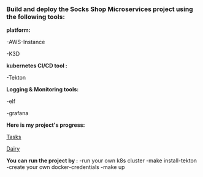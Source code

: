 
### Build and deploy the Socks Shop Microservices project using the following tools:

**platform:** 

-AWS-Instance

-K3D

**kubernetes CI/CD tool :** 

-Tekton

**Logging & Monitoring tools:** 

-elf

-grafana

**Here is my project's progress:** 

[Tasks](https://github.com/rahafog/level3project/blob/main/progress/tasks.md)

[Dairy](https://github.com/rahafog/level3project/blob/main/progress/dairy.md)

**You can run the project by :**
-run your own k8s cluster 
-make install-tekton
-create your own docker-credentials
-make up


